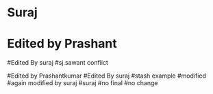 # Suraj
# Edited by Prashant

#Edited By suraj
#sj.sawant conflict

#Edited by Prashantkumar
#Edited By suraj
#stash example
#modified
#again modified by suraj
#suraj
#no final 
#no change
